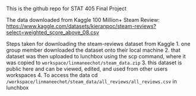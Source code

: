 This is the github repo for STAT 405 Final Project

The data downloaded from Kaggle 100 Million+ Steam Review: https://www.kaggle.com/datasets/kieranpoc/steam-reviews?select=weighted_score_above_08.csv 

Steps taken for downloading the steam-reviews dataset from Kaggle
    1. one group member downloaded the dataset onto their local machine
    2. that dataset was then uploaded to lunchbox using the scp command, where it was copied to `workspace/linmaneechot/steam_data.zip`
    3. this dataset is public here and can be viewed, edited, and used from other users workspaces
    4. To access the data cd `/workspace/linmaneechot/steam_data/all_reviews/all_reviews.csv` in lunchbox


